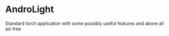 AndroLight
==========

Standard torch application with some possibly useful features and above all ad-free

